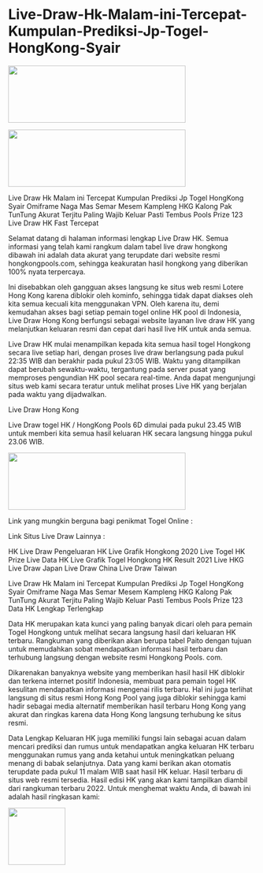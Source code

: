# Live-Draw-Hk-Malam-ini-Tercepat-Kumpulan-Prediksi-Jp-Togel-HongKong-Syair
<p><a class="markdown-link" href="https://tinyurl.com/TOTO4DK" target="_blank" rel="noopener"><img class="alignnone" src="https://i.ibb.co/kMQ3Rh9/SLOT4-D-TOGEL4-D-TOTO.gif" width="360" height="116" /></a></p> <p><a class="markdown-link" href="https://tinyurl.com/TOTO4DK" target="_blank" rel="noopener"><img class="alignnone" src="https://i.ibb.co/x6hG0Fv/SLOT4-D-TOTO-TOGEL4-D.gif" width="360" height="116" /></a></p>
Live Draw Hk Malam ini Tercepat Kumpulan Prediksi Jp Togel HongKong Syair Omiframe Naga Mas Semar Mesem Kampleng HKG Kalong Pak TunTung Akurat Terjitu Paling Wajib Keluar Pasti Tembus Pools Prize 123
Live Draw HK Fast Tercepat

Selamat datang di halaman informasi lengkap Live Draw HK. Semua informasi yang telah kami rangkum dalam tabel live draw hongkong dibawah ini adalah data akurat yang terupdate dari website resmi hongkongpools.com, sehingga keakuratan hasil hongkong yang diberikan 100% nyata terpercaya.

Ini disebabkan oleh gangguan akses langsung ke situs web resmi Lotere Hong Kong karena diblokir oleh kominfo, sehingga tidak dapat diakses oleh kita semua kecuali kita menggunakan VPN. Oleh karena itu, demi kemudahan akses bagi setiap pemain togel online HK pool di Indonesia, Live Draw Hong Kong berfungsi sebagai website layanan live draw HK yang melanjutkan keluaran resmi dan cepat dari hasil live HK untuk anda semua.

Live Draw HK mulai menampilkan kepada kita semua hasil togel Hongkong secara live setiap hari, dengan proses live draw berlangsung pada pukul 22:35 WIB dan berakhir pada pukul 23:05 WIB. Waktu yang ditampilkan dapat berubah sewaktu-waktu, tergantung pada server pusat yang memproses pengundian HK pool secara real-time. Anda dapat mengunjungi situs web kami secara teratur untuk melihat proses Live HK yang berjalan pada waktu yang dijadwalkan.

Live Draw Hong Kong

Live Draw togel HK / HongKong Pools 6D dimulai pada pukul 23.45 WIB untuk memberi kita semua hasil keluaran HK secara langsung hingga pukul 23.06 WIB.
<p><a class="markdown-link" href="https://tinyurl.com/TOTO4DK" target="_blank" rel="noopener"><img class="alignnone" src="https://i.ibb.co/7CtKLP7/Screenshot-1.png" width="360" height="116" /></a></p>
Link yang mungkin berguna bagi penikmat Togel Online :

Link Situs Live Draw Lainnya :

HK Live Draw
Pengeluaran HK Live
Grafik Hongkong 2020
Live Togel
HK Prize Live
Data HK Live
Grafik Togel Hongkong
HK Result 2021
Live HKG
Live Draw Japan
Live Draw China
Live Draw Taiwan

Live Draw Hk Malam ini Tercepat Kumpulan Prediksi Jp Togel HongKong Syair Omiframe Naga Mas Semar Mesem Kampleng HKG Kalong Pak TunTung Akurat Terjitu Paling Wajib Keluar Pasti Tembus Pools Prize 123
Data HK Lengkap Terlengkap

Data HK merupakan kata kunci yang paling banyak dicari oleh para pemain Togel Hongkong untuk melihat secara langsung hasil dari keluaran HK terbaru. Rangkuman yang diberikan akan berupa tabel Paito dengan tujuan untuk memudahkan sobat mendapatkan informasi hasil terbaru dan terhubung langsung dengan website resmi Hongkong Pools. com.

Dikarenakan banyaknya website yang memberikan hasil hasil HK diblokir dan terkena internet positif Indonesia, membuat para pemain togel HK kesulitan mendapatkan informasi mengenai rilis terbaru. Hal ini juga terlihat langsung di situs resmi Hong Kong Pool yang juga diblokir sehingga kami hadir sebagai media alternatif memberikan hasil terbaru Hong Kong yang akurat dan ringkas karena data Hong Kong langsung terhubung ke situs resmi.

Data Lengkap Keluaran HK juga memiliki fungsi lain sebagai acuan dalam mencari prediksi dan rumus untuk mendapatkan angka keluaran HK terbaru menggunakan rumus yang anda ketahui untuk meningkatkan peluang menang di babak selanjutnya. Data yang kami berikan akan otomatis terupdate pada pukul 11 ​​malam WIB saat hasil HK keluar. Hasil terbaru di situs web resmi tersedia. Hasil edisi HK yang akan kami tampilkan diambil dari rangkuman terbaru 2022. Untuk menghemat waktu Anda, di bawah ini adalah hasil ringkasan kami:
<p><a class="markdown-link" href="https://tinyurl.com/TOTO4DK" target="_blank" rel="noopener"><img class="alignnone" src="https://i.ibb.co/vhtWQMC/DATA-HK-LENGKAP-KELUARAN-HONKONG.png width="360" height="116" /></a></p>
